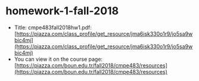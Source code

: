 # homework-1-fall-2018

- Title: cmpe483fall2018hw1.pdf: [https://piazza.com/class_profile/get_resource/jma6isk330o1r9/jo5sa9wbic4mj](https://piazza.com/class_profile/get_resource/jma6isk330o1r9/jo5sa9wbic4mj)
- You can view it on the course page: [https://piazza.com/boun.edu.tr/fall2018/cmpe483/resources](https://piazza.com/boun.edu.tr/fall2018/cmpe483/resources)
